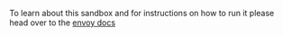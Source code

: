 To learn about this sandbox and for instructions on how to run it please head over
to the [envoy docs](https://envoydocs-staging.lyft.net/docs/install/sandboxes.html#grpc-bridge)
